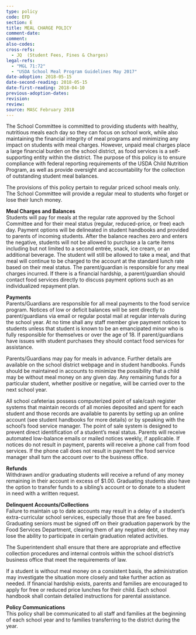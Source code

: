 ```yaml
---
type: policy
code: EFD
section: E
title: MEAL CHARGE POLICY
comment-date:
comment:
also-codes:
cross-refs:
  - JQ  (Student Fees, Fines & Charges)
legal-refs:
  - "MGL 71:72"
  - "USDA School Meal Program Guidelines May 2017"
date-adoption: 2018-05-15
date-second-reading: 2018-05-15
date-first-reading: 2018-04-10
previous-adoption-dates: 
revision: 
review: 
source: MASC February 2018
---
```


The School Committee is committed to providing students with healthy, nutritious meals each day so they can focus on school work, while also maintaining the financial integrity of meal programs and minimizing any impact on students with meal charges. However, unpaid meal charges place a large financial burden on the school district, as food services is a self-supporting entity within the district. The purpose of this policy is to ensure compliance with federal reporting requirements of the USDA Child Nutrition Program, as well as provide oversight and accountability for the collection of outstanding student meal balances. 

The provisions of this policy pertain to regular priced school meals only. The School Committee will provide a regular meal to students who forget or lose their lunch money. 

**Meal Charges and Balances**   
Students will pay for meals at the regular rate approved by the School Committee and for their meal status (regular, reduced-price, or free) each day. Payment options will be delineated in student handbooks and provided to parents of incoming students. After the balance reaches zero and enters the negative, students will not be allowed to purchase a la carte items including but not limited to a second entrée, snack, ice cream, or an additional beverage. The student will still be allowed to take a meal, and that meal will continue to be charged to the account at the standard lunch rate based on their meal status.  The parent/guardian is responsible for any meal charges incurred. If there is a financial hardship, a parent/guardian should contact food services directly to discuss payment options such as an individualized repayment plan.

**Payments**    
Parents/Guardians are responsible for all meal payments to the food service program. Notices of low or deficit balances will be sent directly to parent/guardians via email or regular postal mail at regular intervals during the school year.  At no time shall any staff member give payment notices to students unless that student is known to be an emancipated minor who is fully responsible for themselves or over the age of 18.  If parent/guardians have issues with student purchases they should contact food services for assistance.

Parents/Guardians may pay for meals in advance. Further details are available on the school district webpage and in student handbooks. Funds should be maintained in accounts to minimize the possibility that a child may be without meal money on any given day. Any remaining funds for a particular student, whether positive or negative, will be carried over to the next school year. 

All school cafeterias possess computerized point of sale/cash register systems that maintain records of all monies deposited and spent for each student and those records are available to parents by setting up an online account (see student handbooks for more details) or by speaking with the school’s food service manager. The point of sale system is designed to prevent direct identification of a student’s meal status.  Parents will receive automated low-balance emails or mailed notices weekly, if applicable. If notices do not result in payment, parents will receive a phone call from food services. If the phone call does not result in payment the food service manager shall turn the account over to the business office. 

**Refunds**    
Withdrawn and/or graduating students  will receive a refund of any money remaining in their account in excess of $1.00. Graduating students also have the option to transfer funds to a sibling’s account or to donate to a student in need with a written  request.

**Delinquent Accounts/Collections**    
Failure to maintain up to date accounts may result in a delay of a student’s extra-curricular school services, especially those that are fee based. Graduating seniors must be signed off on their graduation paperwork by the Food Services Department, clearing them of any negative debt, or they may lose the ability to participate in certain graduation related activities. 

The Superintendent shall ensure that there are appropriate and effective collection procedures and internal controls within the school district’s business office that meet the requirements of law. 

If a student is without meal money on a consistent basis, the administration may investigate the situation more closely and take further action as needed. If financial hardship exists, parents and families are encouraged to apply for free or reduced price lunches for their child.  Each school handbook shall contain detailed instructions for parental assistance.  

**Policy Communications**   
This policy shall be communicated to all staff and families at the beginning of each school year and to families transferring to the district during the year. 

